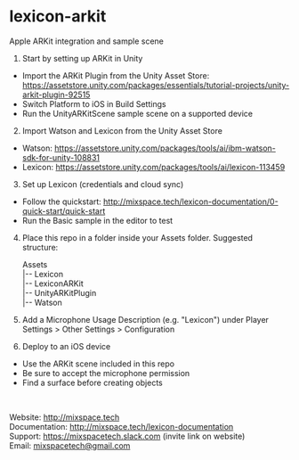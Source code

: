 # lexicon-arkit

Apple ARKit integration and sample scene

1. Start by setting up ARKit in Unity

 - Import the ARKit Plugin from the Unity Asset Store: https://assetstore.unity.com/packages/essentials/tutorial-projects/unity-arkit-plugin-92515
 - Switch Platform to iOS in Build Settings
 - Run the UnityARKitScene sample scene on a supported device

2. Import Watson and Lexicon from the Unity Asset Store

 - Watson: https://assetstore.unity.com/packages/tools/ai/ibm-watson-sdk-for-unity-108831
 - Lexicon: https://assetstore.unity.com/packages/tools/ai/lexicon-113459

3. Set up Lexicon (credentials and cloud sync)

 - Follow the quickstart: http://mixspace.tech/lexicon-documentation/0-quick-start/quick-start
 - Run the Basic sample in the editor to test

4. Place this repo in a folder inside your Assets folder. Suggested structure:

    Assets  
    |-- Lexicon  
    |-- LexiconARKit  
    |-- UnityARKitPlugin  
    |-- Watson  
    
5. Add a Microphone Usage Description (e.g. "Lexicon") under Player Settings > Other Settings > Configuration

6. Deploy to an iOS device

 - Use the ARKit scene included in this repo
 - Be sure to accept the microphone permission
 - Find a surface before creating objects

<br>

Website: http://mixspace.tech  
Documentation: http://mixspace.tech/lexicon-documentation  
Support: https://mixspacetech.slack.com (invite link on website)  
Email: mixspacetech@gmail.com  
